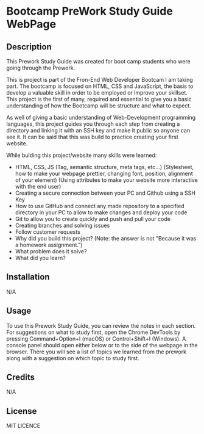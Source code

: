 # Bootcamp PreWork Study Guide WebPage

## Description

This Prework Study Guide was created for boot camp students who were going through the Prework.

This is project is part of the Fron-End Web Developer Bootcam I am taking part.
The bootcamp is focused on HTML, CSS and JavaScript, the basis to develop a valuable skill in order to be employed or improve your skillset. This project is the first of many, required and essential to give you a basic understanding of how the Bootcamp will be structure and what to expect. 

As well of giving a basic understanding of Web-Development programming languages, this project guides you through each step from creating a directory and linking it with an SSH key and make it public so anyone can see it. It can be said that this was build to practice creating your first website. 

While bulding this project/website many skills were learned: 
- HTML, CSS, JS (Tag, semantic structure, meta tags, etc...) (Stylesheet, how to make your webpage prettier, changing font, position, alignment of your element) (Using attributes to make your website more interactive with the end user)
- Creating a secure connection between your PC and Github using a SSH Key
- How to use GitHub and connect any made repository to a specified directory in your PC to allow to make changes and deploy your code
- Git to allow you to create quickly and push and pull your code
- Creating branches and solving issues
- Follow customer requests
- Why did you build this project? (Note: the answer is not "Because it was a homework assignment.")
- What problem does it solve?
- What did you learn?

## Installation

N/A

## Usage

To use this Prework Study Guide, you can review the notes in each section. For suggestions on what to study first, open the Chrome DevTools by pressing Command+Option+I (macOS) or Control+Shift+I (Windows). A console panel should open either below or to the side of the webpage in the browser. There you will see a list of topics we learned from the prework along with a suggestion on which topic to study first.

## Credits

N/A

## License

MIT LICENCE
